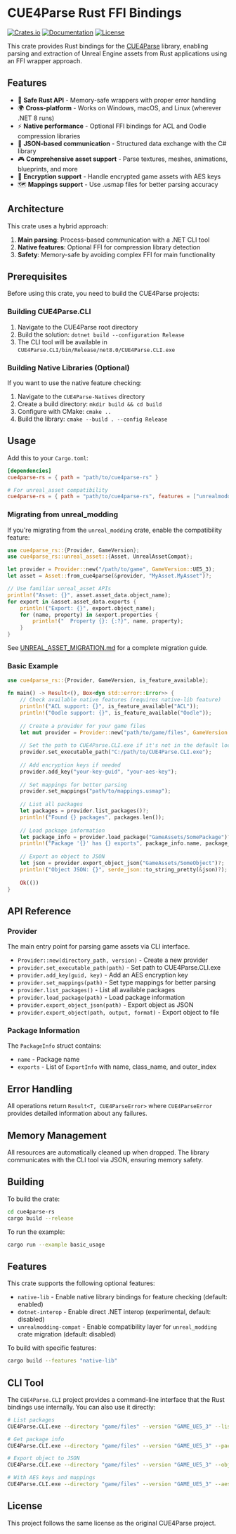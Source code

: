 # CUE4Parse Rust FFI Bindings

[![Crates.io](https://img.shields.io/crates/v/cue4parse-rs.svg)](https://crates.io/crates/cue4parse-rs)
[![Documentation](https://docs.rs/cue4parse-rs/badge.svg)](https://docs.rs/cue4parse-rs)
[![License](https://img.shields.io/badge/license-MIT%2FApache--2.0-blue.svg)](https://github.com/FabianFG/CUE4Parse)

This crate provides Rust bindings for the [CUE4Parse](https://github.com/FabianFG/CUE4Parse) library, enabling parsing and extraction of Unreal Engine assets from Rust applications using an FFI wrapper approach.

## Features

- 🦀 **Safe Rust API** - Memory-safe wrappers with proper error handling
- 🌍 **Cross-platform** - Works on Windows, macOS, and Linux (wherever .NET 8 runs)
- ⚡ **Native performance** - Optional FFI bindings for ACL and Oodle compression libraries
- 📄 **JSON-based communication** - Structured data exchange with the C# library
- 🎮 **Comprehensive asset support** - Parse textures, meshes, animations, blueprints, and more
- 🔐 **Encryption support** - Handle encrypted game assets with AES keys
- 🗺️ **Mappings support** - Use .usmap files for better parsing accuracy

## Architecture

This crate uses a hybrid approach:
1. **Main parsing**: Process-based communication with a .NET CLI tool
2. **Native features**: Optional FFI for compression library detection
3. **Safety**: Memory-safe by avoiding complex FFI for main functionality

## Prerequisites

Before using this crate, you need to build the CUE4Parse projects:

### Building CUE4Parse.CLI

1. Navigate to the CUE4Parse root directory
2. Build the solution: `dotnet build --configuration Release`
3. The CLI tool will be available in `CUE4Parse.CLI/bin/Release/net8.0/CUE4Parse.CLI.exe`

### Building Native Libraries (Optional)

If you want to use the native feature checking:

1. Navigate to the `CUE4Parse-Natives` directory
2. Create a build directory: `mkdir build && cd build`
3. Configure with CMake: `cmake ..`
4. Build the library: `cmake --build . --config Release`

## Usage

Add this to your `Cargo.toml`:

```toml
[dependencies]
cue4parse-rs = { path = "path/to/cue4parse-rs" }

# For unreal_asset compatibility
cue4parse-rs = { path = "path/to/cue4parse-rs", features = ["unrealmodding-compat"] }
```

### Migrating from unreal_modding

If you're migrating from the `unreal_modding` crate, enable the compatibility feature:

```rust
use cue4parse_rs::{Provider, GameVersion};
use cue4parse_rs::unreal_asset::{Asset, UnrealAssetCompat};

let provider = Provider::new("/path/to/game", GameVersion::UE5_3);
let asset = Asset::from_cue4parse(&provider, "MyAsset.MyAsset")?;

// Use familiar unreal_asset APIs
println!("Asset: {}", asset.asset_data.object_name);
for export in &asset.asset_data.exports {
    println!("Export: {}", export.object_name);
    for (name, property) in &export.properties {
        println!("  Property {}: {:?}", name, property);
    }
}
```

See [UNREAL_ASSET_MIGRATION.md](UNREAL_ASSET_MIGRATION.md) for a complete migration guide.

### Basic Example

```rust
use cue4parse_rs::{Provider, GameVersion, is_feature_available};

fn main() -> Result<(), Box<dyn std::error::Error>> {
    // Check available native features (requires native-lib feature)
    println!("ACL support: {}", is_feature_available("ACL"));
    println!("Oodle support: {}", is_feature_available("Oodle"));
    
    // Create a provider for your game files
    let mut provider = Provider::new("path/to/game/files", GameVersion::UE5_3);
    
    // Set the path to CUE4Parse.CLI.exe if it's not in the default location
    provider.set_executable_path("C:/path/to/CUE4Parse.CLI.exe");
    
    // Add encryption keys if needed
    provider.add_key("your-key-guid", "your-aes-key");
    
    // Set mappings for better parsing
    provider.set_mappings("path/to/mappings.usmap");
    
    // List all packages
    let packages = provider.list_packages()?;
    println!("Found {} packages", packages.len());
    
    // Load package information
    let package_info = provider.load_package("GameAssets/SomePackage")?;
    println!("Package '{}' has {} exports", package_info.name, package_info.exports.len());
    
    // Export an object to JSON
    let json = provider.export_object_json("GameAssets/SomeObject")?;
    println!("Object JSON: {}", serde_json::to_string_pretty(&json)?);
    
    Ok(())
}
```

## API Reference

### Provider

The main entry point for parsing game assets via CLI interface.

- `Provider::new(directory_path, version)` - Create a new provider
- `provider.set_executable_path(path)` - Set path to CUE4Parse.CLI.exe
- `provider.add_key(guid, key)` - Add an AES encryption key
- `provider.set_mappings(path)` - Set type mappings for better parsing
- `provider.list_packages()` - List all available packages
- `provider.load_package(path)` - Load package information
- `provider.export_object_json(path)` - Export object as JSON
- `provider.export_object(path, output, format)` - Export object to file

### Package Information

The `PackageInfo` struct contains:
- `name` - Package name
- `exports` - List of `ExportInfo` with name, class_name, and outer_index

## Error Handling

All operations return `Result<T, CUE4ParseError>` where `CUE4ParseError` provides detailed information about any failures.

## Memory Management

All resources are automatically cleaned up when dropped. The library communicates with the CLI tool via JSON, ensuring memory safety.

## Building

To build the crate:

```bash
cd cue4parse-rs
cargo build --release
```

To run the example:

```bash
cargo run --example basic_usage
```

## Features

This crate supports the following optional features:

- `native-lib` - Enable native library bindings for feature checking (default: enabled)
- `dotnet-interop` - Enable direct .NET interop (experimental, default: disabled)
- `unrealmodding-compat` - Enable compatibility layer for `unreal_modding` crate migration (default: disabled)

To build with specific features:

```bash
cargo build --features "native-lib"
```

## CLI Tool

The `CUE4Parse.CLI` project provides a command-line interface that the Rust bindings use internally. You can also use it directly:

```bash
# List packages
CUE4Parse.CLI.exe --directory "game/files" --version "GAME_UE5_3" --list-packages

# Get package info
CUE4Parse.CLI.exe --directory "game/files" --version "GAME_UE5_3" --package "SomePackage" --package-info

# Export object to JSON
CUE4Parse.CLI.exe --directory "game/files" --version "GAME_UE5_3" --object "SomeObject" --export --output-format json

# With AES keys and mappings
CUE4Parse.CLI.exe --directory "game/files" --version "GAME_UE5_3" --aes-key "guid:key" --mappings "mappings.usmap" --object "SomeObject" --export
```

## License

This project follows the same license as the original CUE4Parse project.
